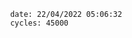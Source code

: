 

                date: 22/04/2022 05:06:32
                cycles: 45000

                         